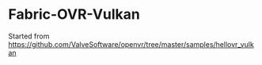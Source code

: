 # Fabric-OVR-Vulkan

Started from https://github.com/ValveSoftware/openvr/tree/master/samples/hellovr_vulkan 
